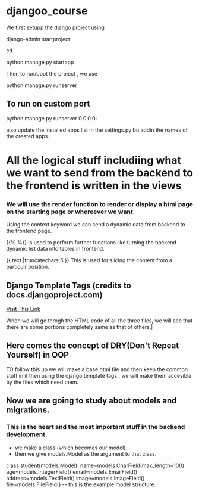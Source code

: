 # djangoo_course
We first setupp the django project using

django-admin startproject <project-name>

cd <project-name>

python manage.py startapp <app-name>

Then to run/boot the project , 
we use

python manage.py runserver

## To run on custom port
python manage.py runserver 0.0.0.0:<custom port number>

also update the installed apps list in the settings.py bu addin the names of the created apps.

# All the logical stuff includiing what we want to send from the backend to the frontend is written in the views

### We will use the render function to render or display a html page on the starting page or whereever we want.

Using the context keyword we can send a dynamic data from backend to the frontend page.

{{% %}}
is used to perform further functions like turning the backend dynamic list data into tables in frontend.

{{ text |truncatechars:5 }}
This is used for slicing the content from a particulr position.

## Django Template Tags (credits to docs.djangoproject.com)
[Visit This Link](https://docs.djangoproject.com/en/5.2/ref/templates/builtins/)


When we will go throgh the HTML code of all the three files, we will see that there are some portions completely same as that of others.|

## Here comes the concept of DRY(Don't Repeat Yourself) in OOP
TO follow this up we will make a base.html file and then keep the common stuff in it then using the django template tags , we will make them accesible by the files which need them.

## Now we are going to study about models and migrations.
### This is the heart and the most important stuff in the backend development.

 - we make a class (which becomes our model).
 - then we give models.Model as the argument to that class.

 class student(models.Model):
    name=models.CharField(max_length=100)
    age=models.IntegerField()
    email=models.EmailField()
    address=models.TextField()
    image=models.ImageField()
    file=models.FileField()
    -- this is the example model structure.
